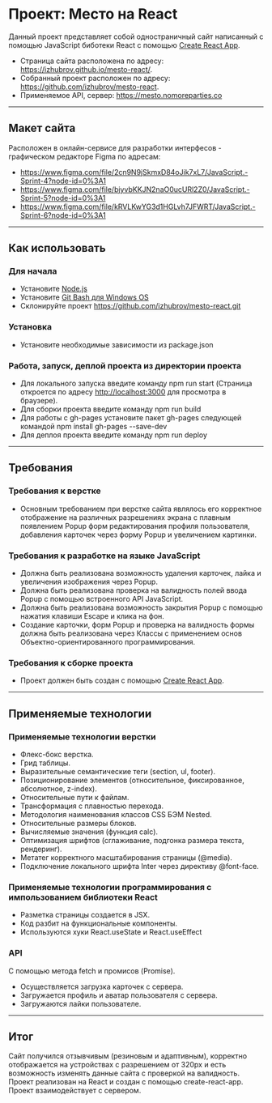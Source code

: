 # Проект: Место на React
Данный проект представляет собой одностраничный сайт написанный с помощью JavaScript биботеки React с помощью [Create React App](https://github.com/facebook/create-react-app).

* Страница сайта расположена по адресу: https://izhubrov.github.io/mesto-react/.
* Собранный проект расположен по адресу: https://github.com/izhubrov/mesto-react.
* Применяемое API, сервер:  https://mesto.nomoreparties.co
___
## Макет сайта

Расположен в онлайн-сервисе для разработки интерфесов - графическом редакторе Figma по адресам:
* https://www.figma.com/file/2cn9N9jSkmxD84oJik7xL7/JavaScript.-Sprint-4?node-id=0%3A1
* https://www.figma.com/file/bjyvbKKJN2naO0ucURl2Z0/JavaScript.-Sprint-5?node-id=0%3A1
* https://www.figma.com/file/kRVLKwYG3d1HGLvh7JFWRT/JavaScript.-Sprint-6?node-id=0%3A1

___
## Как использовать

### Для начала
* Установите [Node.js](https://nodejs.org/en/download/)
* Установите [Git Bash для Windows OS](https://gitforwindows.org/)
* Склонируйте проект https://github.com/izhubrov/mesto-react.git

### Установка
* Установите необходимые зависимости из package.json

### Работа, запуск, деплой проекта из директории проекта
* Для локального запуска введите команду npm run start (Страница откроется по адресу [http://localhost:3000](http://localhost:3000) для просмотра в браузере).
* Для сборки проекта введите команду npm run build
* Для работы с gh-pages установите пакет gh-pages следующей командой npm install gh-pages --save-dev
* Для деплоя проекта введите команду npm run deploy

___
## Требования

### Требования к верстке
* Основным требованием при верстке сайта являлось его корректное отображение на различных разрешениях экрана с плавным появлением Popup форм редактирования профиля пользователя, добавления карточек через форму Popup и увеличением картинки.

### Требования к разработке на языке JavaScript 
* Должна быть реализована возможность удаления карточек, лайка и увеличения изображения через Popup.
* Должна быть реализована проверка на валидность полей ввода Popup с помощью встроенного API JavaScript.
* Должна быть реализована возможность закрытия Popup с помощью нажатия клавиши Escape и клика на фон.
* Создание карточки, форм Popup и проверка на валидность формы должна быть реализована через Классы с применением основ Объектно-ориентированного программирования.

### Требования к сборке проекта
* Проект должен быть создан с помощью [Create React App](https://github.com/facebook/create-react-app).

___
## Применяемые технологии

### Применяемые технологии верстки
* Флекс-бокс верстка.
* Грид таблицы.
* Выразительные семантические теги (section, ul, footer).
* Позиционирование элементов (относительное, фиксированное, абсолютное, z-index).
* Относительные пути к файлам.
* Трансформация с плавностью перехода.
* Методология наименования классов CSS БЭМ Nested.
* Относительные размеры блоков.
* Вычисляемые значения (функция calc).
* Оптимизация шрифтов (сглаживание, подгонка размера текста, рендеринг).
* Метатег корректного масштабирования страницы (@media).
* Подключение локального шрифта Inter через директиву @font-face.

### Применяемые технологии программирования с импользованием библиотеки React
* Разметка страницы создается в JSX.
* Код разбит на функциональные компоненты.
* Используются хуки React.useState и React.useEffect

### API
C помощью метода fetch и промисов (Promise).
* Осуществляется загрузка карточек с сервера.
* Загружается профиль и аватар пользователя с сервера.
* Загружаются лайки пользователе.
___
## Итог

Сайт получился отзывчивым (резиновым и адаптивным), корректно отображается на устройствах с разрешением от 320px и есть возможность изменять данные сайта с проверкой на валидность.
Проект реализован на React и создан с помощью create-react-app.
Проект взаимодействует с сервером.

